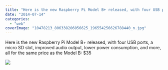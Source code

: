 ```yaml
---
title: "Here is the new Raspberry Pi Model B+ released, with four USB ports, a micro SD..."
date: "2014-07-14"
categories: 
  - "web"
coverImage: "10478213_806338206056625_196554256626788440_n.jpg"
---
```


Here is the new Raspberry Pi Model B+ released, with four USB ports, a micro SD slot, improved audio output, lower power consumption, and more, all for the same price as the Model B: $35  
  
[![](https://fbcdn-sphotos-e-a.akamaihd.net/hphotos-ak-xpf1/v/t1.0-9/s130x130/10478213_806338206056625_196554256626788440_n.jpg?oh=8e9f509aafed0749285d3621ea43bcf5&oe=54696C5E&__gda__=1415945177_7bb93932b1ec7fc018e3a65b16dd4d87)](https://www.facebook.com/iCosmoGeek/photos/a.144053918951727.22409.132336730123446/806338206056625/?type=1&relevant_count=1)
